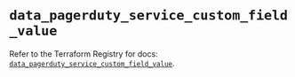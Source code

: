 # `data_pagerduty_service_custom_field_value`

Refer to the Terraform Registry for docs: [`data_pagerduty_service_custom_field_value`](https://registry.terraform.io/providers/pagerduty/pagerduty/3.30.0/docs/data-sources/service_custom_field_value).
